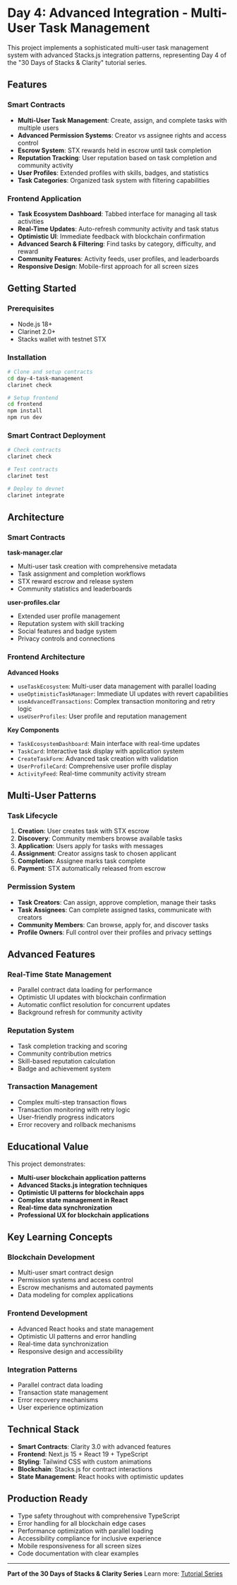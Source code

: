 # Day 4: Advanced Integration - Multi-User Task Management

This project implements a sophisticated multi-user task management system with advanced Stacks.js integration patterns, representing Day 4 of the "30 Days of Stacks & Clarity" tutorial series.

## Features

### Smart Contracts
- **Multi-User Task Management**: Create, assign, and complete tasks with multiple users
- **Advanced Permission Systems**: Creator vs assignee rights and access control
- **Escrow System**: STX rewards held in escrow until task completion
- **Reputation Tracking**: User reputation based on task completion and community activity
- **User Profiles**: Extended profiles with skills, badges, and statistics
- **Task Categories**: Organized task system with filtering capabilities

### Frontend Application
- **Task Ecosystem Dashboard**: Tabbed interface for managing all task activities
- **Real-Time Updates**: Auto-refresh community activity and task status
- **Optimistic UI**: Immediate feedback with blockchain confirmation
- **Advanced Search & Filtering**: Find tasks by category, difficulty, and reward
- **Community Features**: Activity feeds, user profiles, and leaderboards
- **Responsive Design**: Mobile-first approach for all screen sizes

## Getting Started

### Prerequisites
- Node.js 18+ 
- Clarinet 2.0+
- Stacks wallet with testnet STX

### Installation

```bash
# Clone and setup contracts
cd day-4-task-management
clarinet check

# Setup frontend
cd frontend
npm install
npm run dev
```

### Smart Contract Deployment

```bash
# Check contracts
clarinet check

# Test contracts
clarinet test

# Deploy to devnet
clarinet integrate
```

## Architecture

### Smart Contracts

**task-manager.clar**
- Multi-user task creation with comprehensive metadata
- Task assignment and completion workflows
- STX reward escrow and release system
- Community statistics and leaderboards

**user-profiles.clar**
- Extended user profile management
- Reputation system with skill tracking
- Social features and badge system
- Privacy controls and connections

### Frontend Architecture

**Advanced Hooks**
- `useTaskEcosystem`: Multi-user data management with parallel loading
- `useOptimisticTaskManager`: Immediate UI updates with revert capabilities
- `useAdvancedTransactions`: Complex transaction monitoring and retry logic
- `useUserProfiles`: User profile and reputation management

**Key Components**
- `TaskEcosystemDashboard`: Main interface with real-time updates
- `TaskCard`: Interactive task display with application system
- `CreateTaskForm`: Advanced task creation with validation
- `UserProfileCard`: Comprehensive user profile display
- `ActivityFeed`: Real-time community activity stream

## Multi-User Patterns

### Task Lifecycle
1. **Creation**: User creates task with STX escrow
2. **Discovery**: Community members browse available tasks
3. **Application**: Users apply for tasks with messages
4. **Assignment**: Creator assigns task to chosen applicant
5. **Completion**: Assignee marks task complete
6. **Payment**: STX automatically released from escrow

### Permission System
- **Task Creators**: Can assign, approve completion, manage their tasks
- **Task Assignees**: Can complete assigned tasks, communicate with creators
- **Community Members**: Can browse, apply for, and discover tasks
- **Profile Owners**: Full control over their profiles and privacy settings

## Advanced Features

### Real-Time State Management
- Parallel contract data loading for performance
- Optimistic UI updates with blockchain confirmation
- Automatic conflict resolution for concurrent updates
- Background refresh for community activity

### Reputation System
- Task completion tracking and scoring
- Community contribution metrics
- Skill-based reputation calculation
- Badge and achievement system

### Transaction Management
- Complex multi-step transaction flows
- Transaction monitoring with retry logic
- User-friendly progress indicators
- Error recovery and rollback mechanisms

## Educational Value

This project demonstrates:
- **Multi-user blockchain application patterns**
- **Advanced Stacks.js integration techniques**  
- **Optimistic UI patterns for blockchain apps**
- **Complex state management in React**
- **Real-time data synchronization**
- **Professional UX for blockchain applications**

## Key Learning Concepts

### Blockchain Development
- Multi-user smart contract design
- Permission systems and access control
- Escrow mechanisms and automated payments
- Data modeling for complex applications

### Frontend Development
- Advanced React hooks and state management
- Optimistic UI patterns and error handling
- Real-time data synchronization
- Responsive design and accessibility

### Integration Patterns
- Parallel contract data loading
- Transaction state management
- Error recovery mechanisms
- User experience optimization

## Technical Stack

- **Smart Contracts**: Clarity 3.0 with advanced features
- **Frontend**: Next.js 15 + React 19 + TypeScript
- **Styling**: Tailwind CSS with custom animations
- **Blockchain**: Stacks.js for contract interactions
- **State Management**: React hooks with optimistic updates

## Production Ready

- Type safety throughout with comprehensive TypeScript
- Error handling for all blockchain edge cases
- Performance optimization with parallel loading
- Accessibility compliance for inclusive experience
- Mobile responsiveness for all screen sizes
- Code documentation with clear examples

---

**Part of the 30 Days of Stacks & Clarity Series**
Learn more: [Tutorial Series](https://gbolahanakande.hashnode.dev)